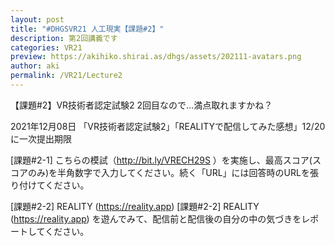 ```yaml
---
layout: post
title: "#DHGSVR21 人工現実【課題#2】"
description: 第2回講義です
categories: VR21
preview: https://akihiko.shirai.as/dhgs/assets/202111-avatars.png
author: aki
permalink: /VR21/Lecture2
---
```


【課題#2】VR技術者認定試験2
2回目なので…満点取れますかね？

2021年12月08日 「VR技術者認定試験2」「REALITYで配信してみた感想」12/20に一次提出期限

[課題#2-1] こちらの模試（http://bit.ly/VRECH29S ）を実施し、最高スコア(スコアのみ)を半角数字で入力してください。続く「URL」には回答時のURLを張り付けてください。

[課題#2-2] REALITY (https://reality.app) 
[課題#2-2] REALITY (https://reality.app) を遊んでみて、配信前と配信後の自分の中の気づきをレポートしてください。